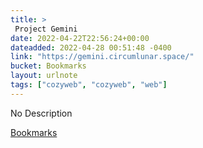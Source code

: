```yaml
---
title: > 
 Project Gemini
date: 2022-04-22T22:56:24+00:00
dateadded: 2022-04-28 00:51:48 -0400
link: "https://gemini.circumlunar.space/"
bucket: Bookmarks
layout: urlnote
tags: ["cozyweb", "cozyweb", "web"]
--- 
```

No Description
 <!-- end excerpt --> 
<div class='bucket'><a class='internal-link' href='/buckets/bookmarks'>Bookmarks</a></div> 
